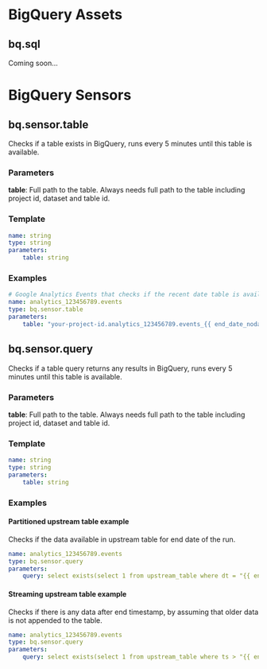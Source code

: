 # BigQuery Assets
## bq.sql
Coming soon...

# BigQuery Sensors
## bq.sensor.table
Checks if a table exists in BigQuery, runs every 5 minutes until this table is available.
### Parameters
**table**: Full path to the table. Always needs full path to the table including project id, dataset and table id.
### Template
```yaml
name: string
type: string
parameters:
    table: string
```
### Examples
```yaml
# Google Analytics Events that checks if the recent date table is available
name: analytics_123456789.events
type: bq.sensor.table
parameters:
    table: "your-project-id.analytics_123456789.events_{{ end_date_nodash }}"
```

## bq.sensor.query
Checks if a table query returns any results in BigQuery, runs every 5 minutes until this table is available.
### Parameters
**table**: Full path to the table. Always needs full path to the table including project id, dataset and table id.
### Template
```yaml
name: string
type: string
parameters:
    table: string
```
### Examples
#### Partitioned upstream table example
Checks if the data available in upstream table for end date of the run.
```yaml
name: analytics_123456789.events
type: bq.sensor.query
parameters:
    query: select exists(select 1 from upstream_table where dt = "{{ end_date }}"
```

#### Streaming upstream table example
Checks if there is any data after end timestamp, by assuming that older data is not appended to the table.
```yaml
name: analytics_123456789.events
type: bq.sensor.query
parameters:
    query: select exists(select 1 from upstream_table where ts > "{{ end_timestamp }}"
```
